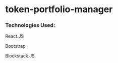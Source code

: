 # token-portfolio-manager

<h3>Technologies Used:</h3>
<p>React.JS</p>
<p>Bootstrap</p>
<p>Blockstack.JS</p>
